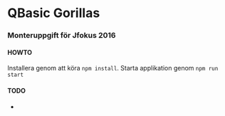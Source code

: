 # QBasic Gorillas
### Monteruppgift för Jfokus 2016

#### HOWTO
Installera genom att köra `npm install`.
Starta applikation genom `npm run start`

#### TODO
-